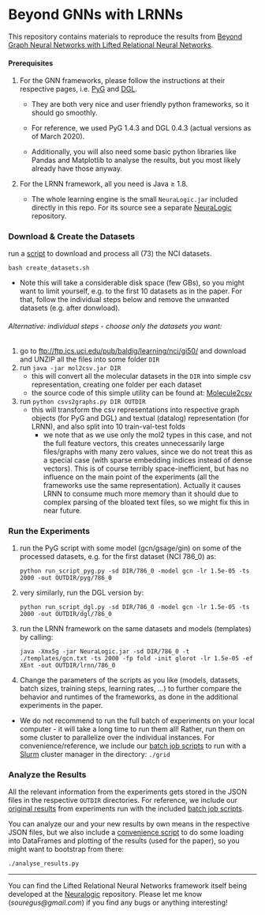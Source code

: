 # Beyond GNNs with LRNNs

This repository contains materials to reproduce the results from [Beyond Graph Neural Networks with Lifted Relational Neural Networks](https://link.springer.com/article/10.1007/s10994-021-06017-3).

#### Prerequisites

1. For the GNN frameworks, please follow the instructions at their respective pages, i.e. [PyG](https://pytorch-geometric.readthedocs.io/en/latest/notes/installation.html) and [DGL](https://www.dgl.ai/pages/start.html). 
   - They are both very nice and user friendly python frameworks, so it should go smoothly. 
   - For reference, we used PyG 1.4.3 and DGL 0.4.3 (actual versions as of March 2020).

   - Additionally, you will also need some basic python libraries like Pandas and Matplotlib to analyse the results, but you most likely already have those anyway.

1. For the LRNN framework, all you need is Java ≥ 1.8. 
    - The whole learning engine is the small `NeuraLogic.jar` included directly in this repo. For its source see a separate [NeuraLogic](https://github.com/GustikS/NeuraLogic) repository.

### Download & Create the Datasets

run a [script](https://github.com/GustikS/GNNwLRNNs/blob/master/data/create_datasets.sh) to download and process all (73) the NCI datasets. 

`bash create_datasets.sh`

* Note this will take a considerable disk space (few GBs), so you might want to limit yourself, e.g. to the first 10 datasets as in the paper. For that, follow the individual steps below and remove the unwanted datasets (e.g. after donwload).


###### Alternative: individual steps - choose only the datasets you want:

1. go to ftp://ftp.ics.uci.edu/pub/baldig/learning/nci/gi50/ and download and UNZIP all the files into some folder `DIR`
1. run `java -jar mol2csv.jar DIR`
	- this will convert all the molecular datasets in the `DIR` into simple csv representation, creating one folder per each dataset
	- the source code of this simple utility can be found at: [Molecule2csv](https://github.com/GustikS/NeuraLogic/blob/master/Resources/src/main/java/cz/cvut/fel/ida/utils/molecules/preprocessing/Molecule2csv.java)
1. run `python csvs2graphs.py DIR OUTDIR`
	- this will transform the csv representations into respective graph objects (for PyG and DGL) and textual (datalog) representation (for LRNN), and also split into 10 train-val-test folds
		- we note that as we use only the mol2 types in this case, and not the full feature vectors, this creates unnecessarily large files/graphs with many zero values, since we do not treat this as a special case (with sparse embedding indices instead of dense vectors). This is of course terribly space-inefficient, but has no influence on the main point of the experiments (all the frameworks use the same representation). Actually it causes LRNN to consume much more memory than it should due to complex parsing of the bloated text files, so we might fix this in near future.

### Run the Experiments

1. run the PyG script with some model (gcn/gsage/gin) on some of the processed datasets, e.g. for the first dataset (NCI 786_0) as:

	`python run_script_pyg.py -sd DIR/786_0 -model gcn -lr 1.5e-05 -ts 2000 -out OUTDIR/pyg/786_0`
1. very similarly, run the DGL version by:

	`python run_script_dgl.py -sd DIR/786_0 -model gcn -lr 1.5e-05 -ts 2000 -out OUTDIR/dgl/786_0`
	
1. run the LRNN framework on the same datasets and models (templates) by calling:

	`java -Xmx5g -jar NeuraLogic.jar -sd DIR/786_0 -t ./templates/gcn.txt -ts 2000 -fp fold -init glorot -lr 1.5e-05 -ef XEnt -out OUTDIR/lrnn/786_0`

1. Change the parameters of the scripts as you like (models, datasets, batch sizes, training steps, learning rates, ...) to further compare the behavior and runtimes of the frameworks, as done in the additional experiments in the paper.

  * We do not recommend to run the full batch of experiments on your local computer - it will take a long time to run them all! Rather, run them on some cluster to parallelize over the individual instances. For convenience/reference, we include our [batch job scripts](./grid) to run with a [Slurm](https://slurm.schedmd.com/quickstart.html) cluster manager in the directory: `./grid`

### Analyze the Results

All the relevant information from the experiments gets stored in the JSON files in the respective `OUTDIR` directories. For reference, we include our [original results](./results) from experiments run with the included [batch job scripts](./grid).

You can analyze our and your new results by own means in the respective JSON files, but we also include a [convenience script](./analyse_results.py) to do some loading into DataFrames and plotting of the results (used for the paper), so you might want to bootstrap from there:

`./analyse_results.py`

----

You can find the Lifted Relational Neural Networks framework itself being developed at the [Neuralogic](https://github.com/GustikS/NeuraLogic) repository.
Please let me know (_souregus@gmail.com_) if you find any bugs or anything interesting!
